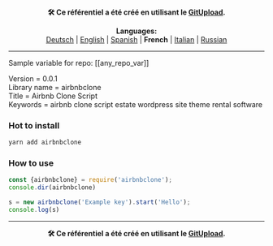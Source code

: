 <p align="center"><b>🛠️ Ce référentiel a été créé en utilisant le <a href="https://gitupload.com">GitUpload</a>.</b></p>

<p align="center"><b>Languages:</b><br /><a href="https://github.com/markolofsen/airbnbclone/blob/master/README_de.md">Deutsch</a> | <a href="https://github.com/markolofsen/airbnbclone/blob/master/README.md">English</a> | <a href="https://github.com/markolofsen/airbnbclone/blob/master/README_es.md">Spanish</a> | <b>French</b> | <a href="https://github.com/markolofsen/airbnbclone/blob/master/README_it.md">Italian</a> | <a href="https://github.com/markolofsen/airbnbclone/blob/master/README_ru.md">Russian</a></p>

---

Sample variable for repo: [[any_repo_var]]

Version = 0.0.1 <br />
Library name = airbnbclone <br />
Title = Airbnb Clone Script <br />
Keywords = airbnb clone script estate wordpress site theme rental software <br />

### Hot to install

```sh
yarn add airbnbclone
```
                            

### How to use

```javascript
const {airbnbclone} = require('airbnbclone');
console.dir(airbnbclone)

s = new airbnbclone('Example key').start('Hello');
console.log(s)
```
                        

    

---

<p align="center"><b>🛠️ Ce référentiel a été créé en utilisant le <a href="https://gitupload.com">GitUpload</a>.</b></p>